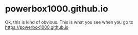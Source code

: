 # powerbox1000.github.io

Ok, this is kind of obvious. This is what you see when you go to https://powerbox1000.github.io

